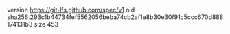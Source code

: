 version https://git-lfs.github.com/spec/v1
oid sha256:293c1b44734fef5562056beba74cb2af1e8b30e30f91c5ccc670d888174131b3
size 453
